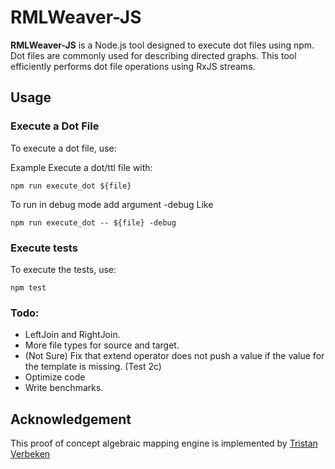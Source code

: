 # RMLWeaver-JS

**RMLWeaver-JS** is a Node.js tool designed to execute dot files using npm. Dot files are commonly used for describing directed graphs. This tool efficiently performs dot file operations using RxJS streams.

## Usage


### Execute a Dot File

To execute a dot file, use:

Example
Execute a dot/ttl file with:

```
npm run execute_dot ${file}
```

To run in debug mode add argument -debug
Like
```
npm run execute_dot -- ${file} -debug
```

### Execute tests

To execute the tests, use:

```
npm test
```

### Todo:
- LeftJoin and RightJoin.
- More file types for source and target.
- (Not Sure) Fix that extend operator does not push a value if the value for the template is missing. (Test 2c)
- Optimize code
- Write benchmarks.

## Acknowledgement
This proof of concept algebraic mapping engine is implemented by [Tristan Verbeken](https://github.com/TR1VER)

